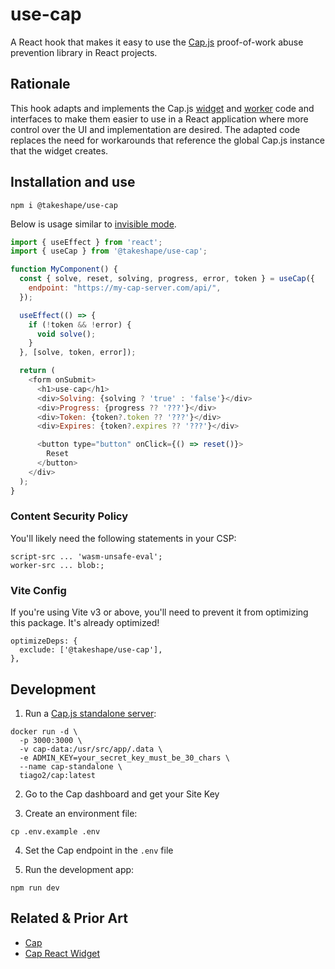 # use-cap

A React hook that makes it easy to use the [Cap.js](https://capjs.js.org) proof-of-work
abuse prevention library in React projects.

## Rationale

This hook adapts and implements the Cap.js
[widget](https://github.com/tiagorangel1/cap/blob/main/widget/src/src/cap.js)
and [worker](https://github.com/tiagorangel1/cap/blob/main/widget/src/src/worker.js)
code and interfaces to make them easier to use in a React application where
more control over the UI and implementation are desired. The adapted code
replaces the need for workarounds that reference the global Cap.js instance
that the widget creates.

## Installation and use

```shell
npm i @takeshape/use-cap
```

Below is usage similar to [invisible mode](https://capjs.js.org/guide/invisible.html).

```js
import { useEffect } from 'react';
import { useCap } from '@takeshape/use-cap';

function MyComponent() {
  const { solve, reset, solving, progress, error, token } = useCap({
    endpoint: "https://my-cap-server.com/api/",
  });

  useEffect(() => {
    if (!token && !error) {
      void solve();
    }
  }, [solve, token, error]);

  return (
    <form onSubmit>
      <h1>use-cap</h1>
      <div>Solving: {solving ? 'true' : 'false'}</div>
      <div>Progress: {progress ?? '???'}</div>
      <div>Token: {token?.token ?? '???'}</div>
      <div>Expires: {token?.expires ?? '???'}</div>

      <button type="button" onClick={() => reset()}>
        Reset
      </button>
    </div>
  );
}
```

### Content Security Policy

You'll likely need the following statements in your CSP:

```
script-src ... 'wasm-unsafe-eval';
worker-src ... blob:;
```

### Vite Config

If you're using Vite v3 or above, you'll need to prevent it from optimizing this
package. It's already optimized!

```
optimizeDeps: {
  exclude: ['@takeshape/use-cap'],
},
```

## Development

1. Run a [Cap.js standalone server](https://capjs.js.org/guide/standalone.html):

```shell
docker run -d \
  -p 3000:3000 \
  -v cap-data:/usr/src/app/.data \
  -e ADMIN_KEY=your_secret_key_must_be_30_chars \
  --name cap-standalone \
  tiago2/cap:latest
```

2. Go to the Cap dashboard and get your Site Key

3. Create an environment file:

```shell
cp .env.example .env
```

4. Set the Cap endpoint in the `.env` file

5. Run the development app:

```shell
npm run dev
```

## Related & Prior Art

- [Cap](https://github.com/tiagorangel1/cap)
- [Cap React Widget](https://codeberg.org/pitininja/cap-react-widget)

